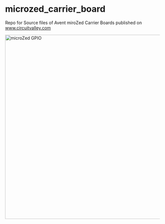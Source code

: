 # microzed_carrier_board
Repo for Source files of Avent miroZed Carrier Boards published on www.circuitvalley.com

<a href="https://www.circuitvalley.com/2020/05/diy-microzed-breakout-carrier-board-zynq-fpga.html">
<img src="https://raw.githubusercontent.com/circuitvalley/microzed_carrier_board/master/microZed%20GPIO%20Breakout/Images/microzed%20breakout%20board%20zynq%20fpga%20diy%20open%20source%20%20gpio%20(5).JPG" alt="microZed GPIO" width="830" height="600">
</a>
